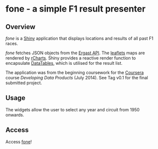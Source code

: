 fone - a simple F1 result presenter
===================================

## Overview
*fone* is a [Shiny](http://shiny.rstudio.com/) application that displays locations and results of all past F1 races. 

*fone* fetches JSON objects from the [Ergast API](http://ergast.com/mrd/). The [leaflets](http://leafletjs.com/) maps are rendered by [rCharts](http://rcharts.io/). Shiny provides a reactive render function to encapsulate [DataTables](http://www.datatables.net/), which is utilised for the result list.

The application was from the beginning coursework for the [Coursera](https://www.coursera.org/) course *Developing Data Products* (July 2014). See Tag v0.1 for the final submitted project.
 
## Usage
The widgets allow the user to select any year and circuit from 1950 onwards.

## Access
Access [fone](https://rrunner.shinyapps.io/fone/)!
